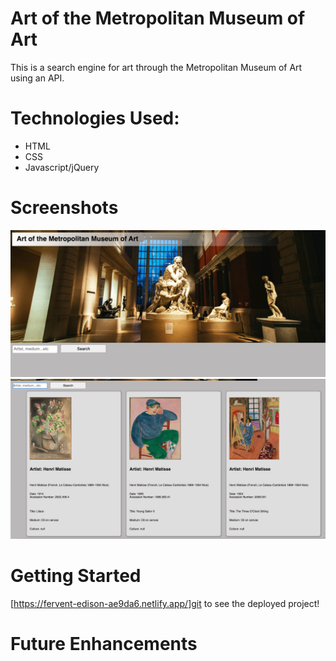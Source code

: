 # Art of the Metropolitan Museum of Art

This is a search engine for art through the Metropolitan Museum of Art using an API. 

# Technologies Used:

- HTML
- CSS
- Javascript/jQuery

# Screenshots
![screenshot 1](./screenshot1.jpeg)
![screenshot 2](./screenshot2.jpeg)

# Getting Started

[https://fervent-edison-ae9da6.netlify.app/]git to see the deployed project!

# Future Enhancements